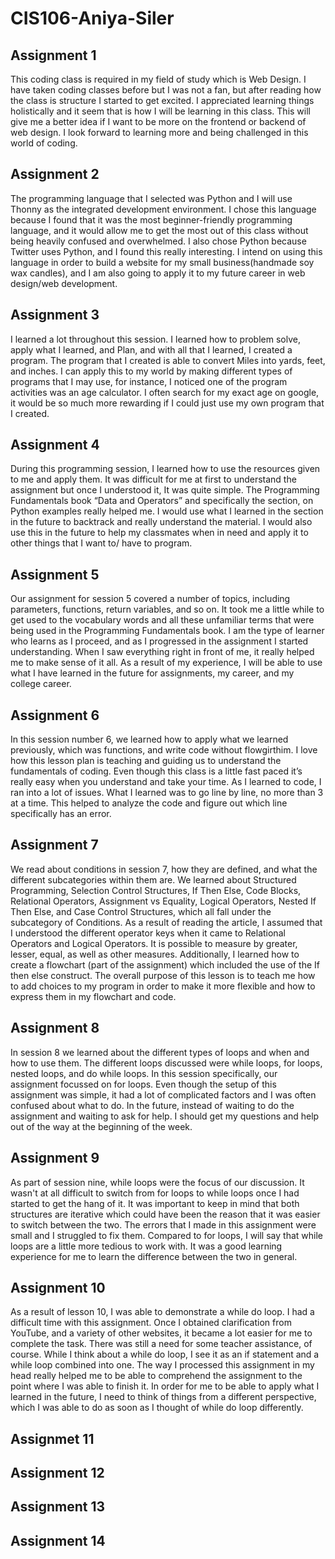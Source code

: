 # CIS106-Aniya-Siler

## Assignment 1
This coding class is required in my field of study which is Web Design. I have taken coding classes before but I was not a fan, but after reading how the class is structure I started to get excited. I appreciated learning things holistically and it seem that is how I will be learning in this class. This will give me a better idea if I want to be more on the frontend or backend of web design. I look forward to learning more and being challenged in this world of coding.

## Assignment 2
The programming language that I selected was Python and I will use Thonny as the integrated development environment. I chose this language because I found that it was the most beginner-friendly programming language, and it would allow me to get the most out of this class without being heavily confused and overwhelmed. I also chose Python because Twitter uses Python, and I found this really interesting. I intend on using this language in order to build a website for my small business(handmade soy wax candles), and I am also going to apply it to my future career in web design/web development.

## Assignment 3
I learned a lot throughout this session. I learned how to problem solve, apply what I learned, and Plan, and with all that I learned, I created a program. The program that I created is able to convert Miles into yards, feet, and inches. I can apply this to my world by making different types of programs that I may use, for instance, I noticed one of the program activities was an age calculator. I often search for my exact age on google, it would be so much more rewarding if I could just use my own program that I created.

## Assignment 4
During this programming session, I learned how to use the resources given to me and apply them. It was difficult for me at first to understand the assignment but once I understood it, It was quite simple. The Programming Fundamentals book “Data and Operators” and specifically the section, on Python examples really helped me. I would use what I learned in the section in the future to backtrack and really understand the material. I would also use this in the future to help my classmates when in need and apply it to other things that I want to/ have to program.

## Assignment 5
Our assignment for session 5 covered a number of topics, including parameters, functions, return variables, and so on. It took me a little while to get used to the vocabulary words and all these unfamiliar terms that were being used in the Programming Fundamentals book. I am the type of learner who learns as I proceed, and as I progressed in the assignment I started understanding. When I saw everything right in front of me, it really helped me to make sense of it all. As a result of my experience, I will be able to use what I have learned in the future for assignments, my career, and my college career.

## Assignment 6
In this session number 6, we learned how to apply what we learned previously, which was functions, and write code without flowgirthim. I love how this lesson plan is teaching and guiding us to understand the fundamentals of coding. Even though this class is a little fast paced it’s really easy when you understand and take your time. As I learned to code, I ran into a lot of issues. What I learned was to go line by line, no more than 3 at a time. This helped to analyze the code and figure out which line specifically has an error.

## Assignment 7
We read about conditions in session 7, how they are defined, and what the different subcategories within them are. We learned about Structured Programming, Selection Control Structures, If Then Else, Code Blocks, Relational Operators, Assignment vs Equality, Logical Operators, Nested If Then Else, and Case Control Structures, which all fall under the subcategory of Conditions. As a result of reading the article, I assumed that I understood the different operator keys when it came to Relational Operators and Logical Operators. It is possible to measure by greater, lesser, equal, as well as other measures. Additionally, I learned how to create a flowchart (part of the assignment) which included the use of the If then else construct. The overall purpose of this lesson is to teach me how to add choices to my program in order to make it more flexible and how to express them in my flowchart and code.

## Assignment 8
In session 8 we learned about the different types of loops and when and how to use them. The different loops discussed were while loops, for loops, nested loops, and do while loops. In this session specifically, our assignment focussed on for loops. Even though the setup of this assignment was simple, it had a lot of complicated factors and I was often confused about what to do. In the future, instead of waiting to do the assignment and waiting to ask for help. I should get my questions and help out of the way at the beginning of the week.

## Assignment 9
As part of session nine, while loops were the focus of our discussion. It wasn't at all difficult to switch from for loops to while loops once I had started to get the hang of it. It was important to keep in mind that both structures are iterative which could have been the reason that it was easier to switch between the two. The errors that I made in this assignment were small and I struggled to fix them. Compared to for loops, I will say that while loops are a little more tedious to work with. It was a good learning experience for me to learn the difference between the two in general. 

## Assignment 10
As a result of lesson 10, I was able to demonstrate a while do loop. I had a difficult time with this assignment. Once I obtained clarification from YouTube, and a variety of other websites, it became a lot easier for me to complete the task. There was still a need for some teacher assistance, of course. While I think about a while do loop, I see it as an if statement and a while loop combined into one. The way I processed this assignment in my head really helped me to be able to comprehend the assignment to the point where I was able to finish it. In order for me to be able to apply what I learned in the future, I need to think of things from a different perspective, which I was able to do as soon as I thought of while do loop differently.

## Assignmet 11

## Assignment 12

## Assignment 13

## Assignment 14
